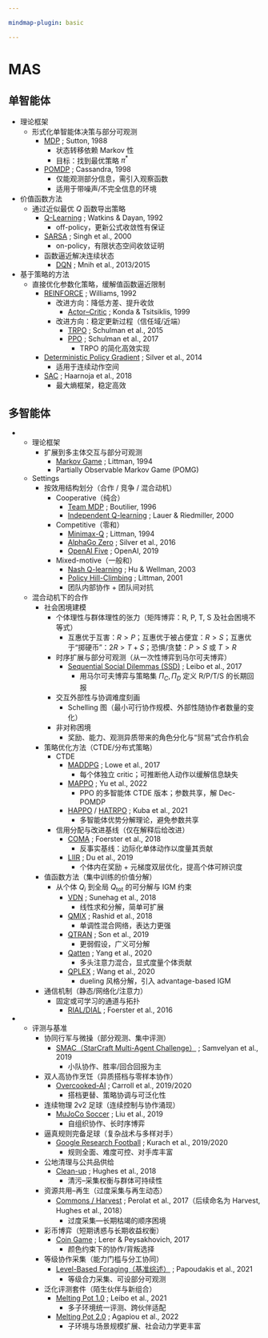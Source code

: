 ```yaml
---

mindmap-plugin: basic

---
```


# MAS

## 单智能体
- 理论框架
    - 形式化单智能体决策与部分可观测
        - [MDP](https://link.springer.com/article/10.1007/BF00992696) ; Sutton, 1988
            - 状态转移依赖 Markov 性
            - 目标：找到最优策略 $\pi^*$
        - [POMDP](https://www.sciencedirect.com/science/article/pii/S000437029800023X) ; Cassandra, 1998
            - 仅能观测部分信息，需引入观察函数
            - 适用于带噪声/不完全信息的环境
- 价值函数方法
    - 通过近似最优 $Q$ 函数导出策略
        - [Q-Learning](https://link.springer.com/article/10.1007/BF00992698) ; Watkins & Dayan, 1992
            - off-policy，更新公式收敛性有保证
        - [SARSA](https://dl.acm.org/doi/10.5555/645529.657617) ; Singh et al., 2000
            - on-policy，有限状态空间收敛证明
        - 函数逼近解决连续状态
            - [DQN](https://arxiv.org/abs/1312.5602) ; Mnih et al., 2013/2015
- 基于策略的方法
    - 直接优化参数化策略，缓解值函数逼近限制
        - [REINFORCE](https://dl.acm.org/doi/10.1145/138243.138273) ; Williams, 1992
            - 改进方向：降低方差、提升收敛
                - [Actor–Critic](https://papers.nips.cc/paper/1786-convergence-properties-of-policy-iteration) ; Konda & Tsitsiklis, 1999
            - 改进方向：稳定更新过程（信任域/近端）
                - [TRPO](https://arxiv.org/abs/1502.05477) ; Schulman et al., 2015
                - [PPO](https://arxiv.org/abs/1707.06347) ; Schulman et al., 2017
                    - TRPO 的简化高效实现
        - [Deterministic Policy Gradient](https://proceedings.mlr.press/v32/silver14.pdf) ; Silver et al., 2014
            - 适用于连续动作空间
        - [SAC](https://arxiv.org/abs/1801.01290) ; Haarnoja et al., 2018
            - 最大熵框架，稳定高效

## 多智能体
-
    - 理论框架
        - 扩展到多主体交互与部分可观测
            - [Markov Game](https://www.jmlr.org/papers/volume4/littman03a/littman03a.pdf) ; Littman, 1994
            - Partially Observable Markov Game (POMG)
    - Settings
        - 按效用结构划分（合作 / 竞争 / 混合动机）
            - Cooperative（纯合）
                - [Team MDP](https://link.springer.com/chapter/10.1007/3-540-61380-2_18) ; Boutilier, 1996
                - [Independent Q-learning](https://link.springer.com/chapter/10.1007/3-540-45545-0_14) ; Lauer & Riedmiller, 2000
            - Competitive（零和）
                - [Minimax-Q](https://www.jmlr.org/papers/volume4/littman03a/littman03a.pdf) ; Littman, 1994
                - [AlphaGo Zero](https://www.nature.com/articles/nature24270) ; Silver et al., 2016
                - [OpenAI Five](https://arxiv.org/abs/1912.06680) ; OpenAI, 2019
            - Mixed-motive（一般和）
                - [Nash Q-learning](https://dl.acm.org/doi/10.1145/502512.502549) ; Hu & Wellman, 2003
                - [Policy Hill-Climbing](https://www.sciencedirect.com/science/article/pii/S0004370201001250) ; Littman, 2001
                - 团队内部协作 + 团队间对抗
    - 混合动机下的合作
        - 社会困境建模
            - 个体理性与群体理性的张力（矩阵博弈：R, P, T, S 及社会困境不等式）
                - 互惠优于互害：$R>P$；互惠优于被占便宜：$R>S$；互惠优于“掷硬币”：$2R>T+S$；恐惧/贪婪：$P>S$ 或 $T>R$
            - 时序扩展与部分可观测（从一次性博弈到马尔可夫博弈）
                - [Sequential Social Dilemmas (SSD)](https://arxiv.org/abs/1702.03037) ; Leibo et al., 2017
                    - 用马尔可夫博弈与策略集 $\Pi_C,\Pi_D$ 定义 R/P/T/S 的长期回报
            - 交互外部性与协调难度刻画
                - Schelling 图（最小可行协作规模、外部性随协作者数量的变化）
            - 非对称困境
                - 奖励、能力、观测异质带来的角色分化与“贸易”式合作机会
        - 策略优化方法（CTDE/分布式策略）
            - CTDE
                - [MADDPG](https://arxiv.org/abs/1706.02275) ; Lowe et al., 2017
                    - 每个体独立 critic；可推断他人动作以缓解信息缺失
                - [MAPPO](https://arxiv.org/abs/2103.01955) ; Yu et al., 2022
                    - PPO 的多智能体 CTDE 版本；参数共享，解 Dec-POMDP
                - [HAPPO](https://arxiv.org/abs/2109.11251) / [HATRPO](https://arxiv.org/abs/2109.11251) ; Kuba et al., 2021
                    - 多智能体优势分解理论，避免参数共享
            - 信用分配与改进基线（仅在解释后给改进）
                - [COMA](https://arxiv.org/abs/1705.08926) ; Foerster et al., 2018
                    - 反事实基线：边际化单体动作以度量其贡献
                - [LIIR](https://arxiv.org/abs/1906.10129) ; Du et al., 2019
                    - 个体内在奖励 + 元梯度双层优化，提高个体可辨识度
        - 值函数方法（集中训练的价值分解）
            - 从个体 $Q_i$ 到全局 $Q_{\text{tot}}$ 的可分解与 IGM 约束
                - [VDN](https://arxiv.org/abs/1706.05296) ; Sunehag et al., 2018
                    - 线性求和分解，简单可扩展
                - [QMIX](https://arxiv.org/abs/1803.11485) ; Rashid et al., 2018
                    - 单调性混合网络，表达力更强
                - [QTRAN](https://arxiv.org/abs/1905.05408) ; Son et al., 2019
                    - 更弱假设，广义可分解
                - [Qatten](https://arxiv.org/abs/2002.03939) ; Yang et al., 2020
                    - 多头注意力混合，显式度量个体贡献
                - [QPLEX](https://arxiv.org/abs/2008.01062) ; Wang et al., 2020
                    - dueling 风格分解，引入 advantage-based IGM
        - 通信机制（静态/网络化/注意力）
            - 固定或可学习的通道与拓扑
                - [RIAL/DIAL](https://arxiv.org/abs/1605.06676) ; Foerster et al., 2016
-
    - 评测与基准
        - 协同行军与微操（部分观测、集中评测）
            - [SMAC（StarCraft Multi-Agent Challenge）](https://arxiv.org/abs/1902.04043) ; Samvelyan et al., 2019
                - 小队协作、胜率/回合回报为主
        - 双人高协作烹饪（异质搭档与零样本协作）
            - [Overcooked-AI](https://arxiv.org/abs/1910.05789) ; Carroll et al., 2019/2020
                - 搭档更替、策略协调与可泛化性
        - 连续物理 2v2 足球（连续控制与协作涌现）
            - [MuJoCo Soccer](https://arxiv.org/abs/1902.07151) ; Liu et al., 2019
                - 自组织协作、长时序博弈
        - 逼真规则完备足球（复杂战术与多样对手）
            - [Google Research Football](https://arxiv.org/pdf/1907.11180) ; Kurach et al., 2019/2020
                - 规则全面、难度可控、对手库丰富
        - 公地清理与公共品供给
            - [Clean-up](https://arxiv.org/abs/1803.08884) ; Hughes et al., 2018
                - 清污–采集权衡与群体可持续性
        - 资源共用–再生（过度采集与再生动态）
            - [Commons / Harvest](https://arxiv.org/abs/1707.06600) ; Perolat et al., 2017（后续命名为 Harvest, Hughes et al., 2018）
                - 过度采集—长期枯竭的顺序困境
        - 彩币博弈（短期诱惑与长期收益权衡）
            - [Coin Game](https://arxiv.org/abs/1707.01068) ; Lerer & Peysakhovich, 2017
                - 颜色约束下的协作/背叛选择
        - 等级协作采集（能力门槛与分工协同）
            - [Level-Based Foraging（基准综述）](https://arxiv.org/abs/2006.07869) ; Papoudakis et al., 2021
                - 等级合力采集、可设部分可观测
        - 泛化评测套件（陌生伙伴与新组合）
            - [Melting Pot 1.0](https://proceedings.mlr.press/v139/leibo21a/leibo21a.pdf) ; Leibo et al., 2021
                - 多子环境统一评测、跨伙伴适配
            - [Melting Pot 2.0](https://arxiv.org/abs/2211.02856) ; Agapiou et al., 2022
                - 子环境与场景规模扩展、社会动力学更丰富